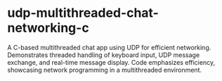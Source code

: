 # udp-multithreaded-chat-networking-c
A C-based multithreaded chat app using UDP for efficient networking. Demonstrates threaded handling of keyboard input, UDP message exchange, and real-time message display. Code emphasizes efficiency, showcasing network programming in a multithreaded environment.

